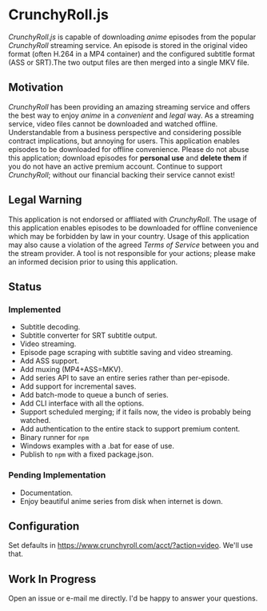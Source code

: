 # CrunchyRoll.js

*CrunchyRoll.js* is capable of downloading *anime* episodes from the popular
*CrunchyRoll* streaming service. An episode is stored in the original video format
(often H.264 in a MP4 container) and the configured subtitle format (ASS or
SRT).The two output files are then merged into a single MKV file.

## Motivation

*CrunchyRoll* has been providing an amazing streaming service and offers the
best way to enjoy *anime* in a *convenient* and *legal* way. As a streaming
service, video files cannot be downloaded and watched offline. Understandable
from a business perspective and considering possible contract implications, but
annoying for users. This application enables episodes to be downloaded for
offline convenience. Please do not abuse this application; download episodes for
**personal use** and **delete them** if you do not have an active premium
account. Continue to support *CrunchyRoll*; without our financial backing their
service cannot exist!

## Legal Warning

This application is not endorsed or affliated with *CrunchyRoll*. The usage of
this application enables episodes to be downloaded for offline convenience which
may be forbidden by law in your country. Usage of this application may also
cause a violation of the agreed *Terms of Service* between you and the stream
provider. A tool is not responsible for your actions; please make an informed
decision prior to using this application.

## Status

### Implemented

* Subtitle decoding.
* Subtitle converter for SRT subtitle output.
* Video streaming.
* Episode page scraping with subtitle saving and video streaming.
* Add ASS support.
* Add muxing (MP4+ASS=MKV).
* Add series API to save an entire series rather than per-episode.
* Add support for incremental saves.
* Add batch-mode to queue a bunch of series.
* Add CLI interface with all the options.
* Support scheduled merging; if it fails now, the video is probably being watched.
* Add authentication to the entire stack to support premium content.
* Binary runner for `npm`
* Windows examples with a .bat for ease of use.
* Publish to `npm` with a fixed package.json.

### Pending Implementation

* Documentation.
* Enjoy beautiful anime series from disk when internet is down.

## Configuration

Set defaults in https://www.crunchyroll.com/acct/?action=video. We'll use that.

## Work In Progress

Open an issue or e-mail me directly. I'd be happy to answer your questions.
